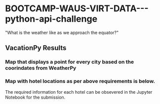 # BOOTCAMP-WAUS-VIRT-DATA---python-api-challenge
"What is the weather like as we approach the equator?"

## VacationPy Results

### Map that displays a point for every city based on the coorindates from WeatherPy

### Map with hotel locations as per above requirements is below. 

The required information for each hotel can be obsevered in the Jupyter Notebook for the submission.

